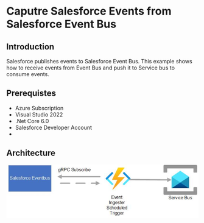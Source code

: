 # Caputre Salesforce Events from Salesforce Event Bus
## Introduction  
<p>Salesforce publishes events to Salesforce Event Bus. This example shows how to receive events from Event Bus and push it to Service bus to consume events.</p>

## Prerequistes
* Azure Subscription
* Visual Studio 2022
* .Net Core 6.0
* Salesforce Developer Account
* 
## Architecture
<img src="./Architecture.jpg"/>